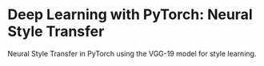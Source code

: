 # Deep Learning with PyTorch: Neural Style Transfer

Neural Style Transfer in PyTorch using the VGG-19 model for style learning.